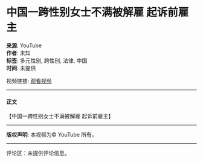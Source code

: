 # 中国一跨性别女士不满被解雇 起诉前雇主

**来源**: YouTube  
**作者**: 未知  
**标签**: 多元性别, 跨性别, 法律, 中国  
**时间**: 未提供  

视频链接: [观看视频](https://www.youtube.com/watch?v=链接)

---

#### 正文

【中国一跨性别女士不满被解雇 起诉前雇主】

---

**版权声明**: 本视频为© YouTube 所有。  

---

评论区：未提供评论信息。